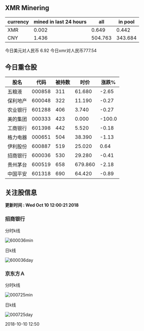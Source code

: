 ## XMR Minering

|currency|mined in last 24 hours|all|in pool|
|---|---|---|---|
|XMR|0.002|0.649|0.442|
|CNY|1.436|504.763|343.684|

今日美元对人民币 6.92	今日xmr对人民币777.54


## 今日重仓股 

|股名|代码|被持数|时价|涨跌%|
|---|---|---|---|---|
|五粮液|000858|311|61.680|-2.65|
|保利地产|600048|322|11.190|-0.27|
|农业银行|601288|406|3.740|-0.27|
|美的集团|000333|423|0.000|-100.0|
|工商银行|601398|442|5.520|-0.18|
|格力电器|000651|504|38.390|-1.13|
|伊利股份|600887|519|25.020|0.64|
|招商银行|600036|530|29.280|-0.41|
|贵州茅台|600519|658|679.860|-2.18|
|中国平安|601318|690|64.420|-0.89|

## 关注股信息
**更新时间 : Wed Oct 10 12:00:21 2018**
### 招商银行 
分时k线

![600036min](http://image.sinajs.cn/newchart/min/n/sh600036.gif)

日k线

![600036day](http://image.sinajs.cn/newchart/daily/n/sh600036.gif)

### 京东方Ａ 
分时k线

![000725min](http://image.sinajs.cn/newchart/min/n/sz000725.gif)

日k线

![000725day](http://image.sinajs.cn/newchart/daily/n/sz000725.gif)

2018-10-10 12:50